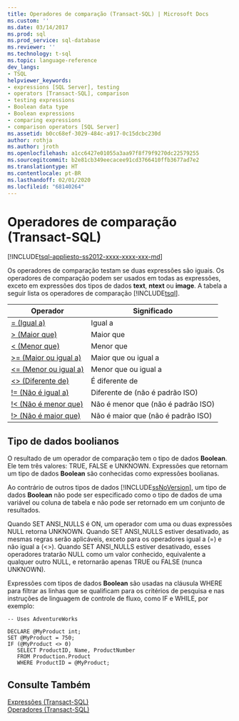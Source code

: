 ```yaml
---
title: Operadores de comparação (Transact-SQL) | Microsoft Docs
ms.custom: ''
ms.date: 03/14/2017
ms.prod: sql
ms.prod_service: sql-database
ms.reviewer: ''
ms.technology: t-sql
ms.topic: language-reference
dev_langs:
- TSQL
helpviewer_keywords:
- expressions [SQL Server], testing
- operators [Transact-SQL], comparison
- testing expressions
- Boolean data type
- Boolean expressions
- comparing expressions
- comparison operators [SQL Server]
ms.assetid: b0cc68ef-3029-484c-a917-0c15dcbc230d
author: rothja
ms.author: jroth
ms.openlocfilehash: a1cc6427e01055a3aa97f8f79f9270dc22579255
ms.sourcegitcommit: b2e81cb349eecacee91cd3766410ffb3677ad7e2
ms.translationtype: HT
ms.contentlocale: pt-BR
ms.lasthandoff: 02/01/2020
ms.locfileid: "68140264"
---
```

# <a name="comparison-operators-transact-sql"></a>Operadores de comparação (Transact-SQL)
[!INCLUDE[tsql-appliesto-ss2012-xxxx-xxxx-xxx-md](../../includes/tsql-appliesto-ss2012-xxxx-xxxx-xxx-md.md)]

  Os operadores de comparação testam se duas expressões são iguais. Os operadores de comparação podem ser usados em todas as expressões, exceto em expressões dos tipos de dados **text**, **ntext** ou **image**. A tabela a seguir lista os operadores de comparação [!INCLUDE[tsql](../../includes/tsql-md.md)].  
  
|Operador|Significado|  
|--------------|-------------|  
|[= (Igual a)](../../t-sql/language-elements/equals-transact-sql.md)|Igual a|  
|[> (Maior que)](../../t-sql/language-elements/greater-than-transact-sql.md)|Maior que|  
|[< (Menor que)](../../t-sql/language-elements/less-than-transact-sql.md)|Menor que|  
|[>= (Maior ou igual a)](../../t-sql/language-elements/greater-than-or-equal-to-transact-sql.md)|Maior que ou igual a|  
|[<= (Menor ou igual a)](../../t-sql/language-elements/less-than-or-equal-to-transact-sql.md)|Menor que ou igual a|  
|[<> (Diferente de)](../../t-sql/language-elements/not-equal-to-transact-sql-traditional.md)|É diferente de|  
|[\!= (Não é igual a)](../../t-sql/language-elements/not-equal-to-transact-sql-exclamation.md)|Diferente de (não é padrão ISO)|  
|[\!< (Não é menor que)](../../t-sql/language-elements/not-less-than-transact-sql.md)|Não é menor que (não é padrão ISO)|  
|[\!> (Não é maior que)](../../t-sql/language-elements/not-greater-than-transact-sql.md)|Não é maior que (não é padrão ISO)|  
  
## <a name="boolean-data-type"></a>Tipo de dados boolianos  
 O resultado de um operador de comparação tem o tipo de dados **Boolean**. Ele tem três valores: TRUE, FALSE e UNKNOWN. Expressões que retornam um tipo de dados **Boolean** são conhecidas como expressões boolianas.  
  
 Ao contrário de outros tipos de dados [!INCLUDE[ssNoVersion](../../includes/ssnoversion-md.md)], um tipo de dados **Boolean** não pode ser especificado como o tipo de dados de uma variável ou coluna de tabela e não pode ser retornado em um conjunto de resultados.  
  
 Quando SET ANSI_NULLS é ON, um operador com uma ou duas expressões NULL retorna UNKNOWN. Quando SET ANSI_NULLS estiver desativado, as mesmas regras serão aplicáveis, exceto para os operadores igual a (=) e não igual a (<>). Quando SET ANSI_NULLS estiver desativado, esses operadores tratarão NULL como um valor conhecido, equivalente a qualquer outro NULL, e retornarão apenas TRUE ou FALSE (nunca UNKNOWN).  
  
 Expressões com tipos de dados **Boolean** são usadas na cláusula WHERE para filtrar as linhas que se qualificam para os critérios de pesquisa e nas instruções de linguagem de controle de fluxo, como IF e WHILE, por exemplo:  
  
```  
-- Uses AdventureWorks  
  
DECLARE @MyProduct int;  
SET @MyProduct = 750;  
IF (@MyProduct <> 0)  
   SELECT ProductID, Name, ProductNumber  
   FROM Production.Product  
   WHERE ProductID = @MyProduct;  
```  
  
## <a name="see-also"></a>Consulte Também  
 [Expressões &#40;Transact-SQL&#41;](../../t-sql/language-elements/expressions-transact-sql.md)  
 [Operadores &#40;Transact-SQL&#41;](../../t-sql/language-elements/operators-transact-sql.md)  
  
  
